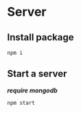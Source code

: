 # Server

## Install package

```
npm i
```

## Start a server

**_require mongodb_**

```
npm start
```
